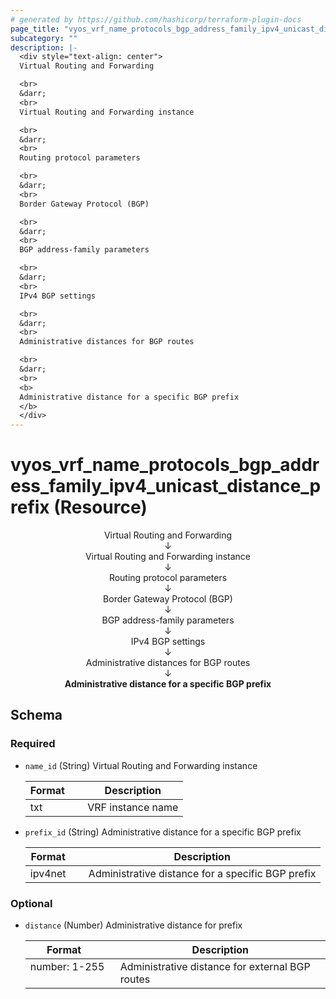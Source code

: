 ```yaml
---
# generated by https://github.com/hashicorp/terraform-plugin-docs
page_title: "vyos_vrf_name_protocols_bgp_address_family_ipv4_unicast_distance_prefix Resource - vyos"
subcategory: ""
description: |-
  <div style="text-align: center">
  Virtual Routing and Forwarding

  <br>
  &darr;
  <br>
  Virtual Routing and Forwarding instance

  <br>
  &darr;
  <br>
  Routing protocol parameters

  <br>
  &darr;
  <br>
  Border Gateway Protocol (BGP)

  <br>
  &darr;
  <br>
  BGP address-family parameters

  <br>
  &darr;
  <br>
  IPv4 BGP settings

  <br>
  &darr;
  <br>
  Administrative distances for BGP routes

  <br>
  &darr;
  <br>
  <b>
  Administrative distance for a specific BGP prefix
  </b>
  </div>
---
```


# vyos_vrf_name_protocols_bgp_address_family_ipv4_unicast_distance_prefix (Resource)

<div style="text-align: center">
Virtual Routing and Forwarding

<br>
&darr;
<br>
Virtual Routing and Forwarding instance

<br>
&darr;
<br>
Routing protocol parameters

<br>
&darr;
<br>
Border Gateway Protocol (BGP)

<br>
&darr;
<br>
BGP address-family parameters

<br>
&darr;
<br>
IPv4 BGP settings

<br>
&darr;
<br>
Administrative distances for BGP routes

<br>
&darr;
<br>
<b>
Administrative distance for a specific BGP prefix
</b>
</div>



<!-- schema generated by tfplugindocs -->
## Schema

### Required

- `name_id` (String) Virtual Routing and Forwarding instance

    |  Format &emsp; | Description  |
    |----------|---------------|
    |  txt  &emsp; |  VRF instance name  |
- `prefix_id` (String) Administrative distance for a specific BGP prefix

    |  Format &emsp; | Description  |
    |----------|---------------|
    |  ipv4net  &emsp; |  Administrative distance for a specific BGP prefix  |

### Optional

- `distance` (Number) Administrative distance for prefix

    |  Format &emsp; | Description  |
    |----------|---------------|
    |  number: 1-255  &emsp; |  Administrative distance for external BGP routes  |
